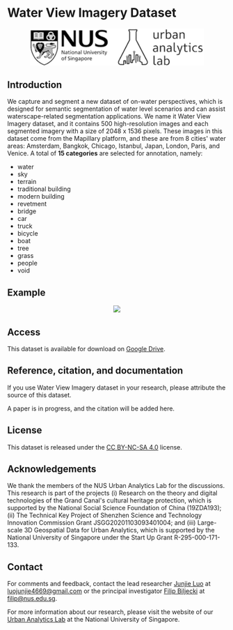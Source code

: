 # Water View Imagery Dataset

<div align=center>
<img src="https://github.com/ualsg/semantic-riverscapes-dataset/blob/main/logo.png" width="400px">
</div>

## Introduction
We capture and segment a new dataset of on-water perspectives, which is designed for semantic segmentation of water level scenarios and can assist waterscape-related segmentation applications. We name it Water View Imagery dataset, and it contains 500 high-resolution images and each segmented imagery with a size of 2048 x 1536 pixels. These images in this dataset come from the Mapillary platform, and these are from 8 cities' water areas: Amsterdam, Bangkok, Chicago, Istanbul, Japan, London, Paris, and Venice.
A total of **15 categories** are selected for annotation, namely: 

* water 
* sky
* terrain 
* traditional building
* modern building
* revetment 
* bridge 
* car 
* truck 
* bicycle 
* boat 
* tree 
* grass 
* people 
* void

## Example

<!-- ![Segmentation_results](https://github.com/ualsg/semantic-riverscapes-dataset/blob/main/Segmentation_results.jpg) -->
<div align=center>
<img src="https://github.com/ualsg/semantic-riverscapes-dataset/blob/main/Segmentation_results.jpg" width="600px">
</div>


## Access
This dataset is available for download on [Google Drive](https://drive.google.com/file/d/1gzTm4P3UFSKJ-v4g4Br2vuTQwSQRRYWC/view?usp=sharing).

## Reference, citation, and documentation
If you use Water View Imagery dataset in your research, please attribute the source of this dataset.

A paper is in progress, and the citation will be added here.

## License
This dataset is released under the [CC BY-NC-SA 4.0](https://creativecommons.org/licenses/by-nc-sa/4.0/) license.

## Acknowledgements
We thank the members of the NUS Urban Analytics Lab for the discussions.
This research is part of the projects 
(i) Research on the theory and digital technologies of the Grand Canal's cultural heritage protection, which is supported by the National Social Science Foundation of China (19ZDA193); 
(ii) The Technical Key Project of Shenzhen Science and Technology Innovation Commission Grant JSGG20201103093401004; 
and (iii) Large-scale 3D Geospatial Data for Urban Analytics, which is supported by the National University of Singapore under the Start Up Grant R-295-000-171-133.

## Contact
For comments and feedback, contact the lead researcher [Junjie Luo](https://ual.sg/authors/junjie/) at luojunjie4669@gmail.com or the principal investigator [Filip Biljecki](https://ual.sg/authors/filip/) at filip@nus.edu.sg.

For more information about our research, please visit the website of our [Urban Analytics Lab](https://ual.sg/) at the National University of Singapore.

